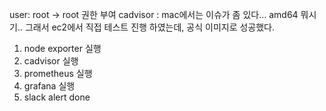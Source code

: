 user: root -> root 권한 부여
cadvisor : mac에서는 이슈가 좀 있다... amd64 뭐시기..
그래서 ec2에서 직접 테스트 진행 하였는데, 공식 이미지로 성공했다.

1. node exporter 실행
2. cadvisor 실행
3. prometheus 실행
4. grafana 실행
5. slack alert done
